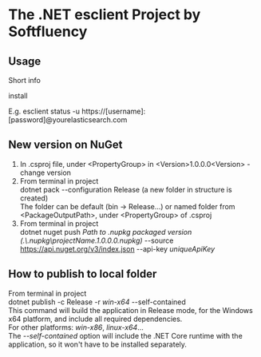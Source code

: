 # The .NET esclient Project by Softfluency

## Usage
Short info

install

E.g.
esclient status -u https://[username]:[password]@yourelasticsearch.com


## New version on NuGet

1. In .csproj file, under \<PropertyGroup\> in \<Version\>1.0.0.0\<Version\> - change version  
2. From terminal in project  
dotnet pack --configuration Release (a new folder in structure is created)  
The folder can be default (bin -> Release...) or named folder from \<PackageOutputPath\>, under \<PropertyGroup\> of .csproj  
3. From terminal in project  
dotnet nuget push *Path to .nupkg packaged version (.\\.nupkg\projectName.1.0.0.0.nupkg)* --source https://api.nuget.org/v3/index.json --api-key *uniqueApiKey*  

## How to publish to local folder

From terminal in project  
dotnet publish -c Release -r *win-x64* --self-contained  
This command will build the application in Release mode, for the Windows x64 platform, and include all required dependencies.  
For other platforms: *win-x86*, *linux-x64*...  
The *--self-contained* option will include the .NET Core runtime with the application, so it won't have to be installed separately. 